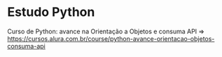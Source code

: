 # Estudo Python

Curso de Python: avance na Orientação a Objetos e consuma API => https://cursos.alura.com.br/course/python-avance-orientacao-objetos-consuma-api
